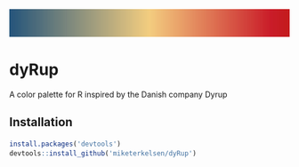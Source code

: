 <img src="devoid_of_all_desires.png" width="1000" height="50" />

# dyRup
A color palette for R inspired by the Danish company Dyrup

## Installation
```r
install.packages('devtools')
devtools::install_github('miketerkelsen/dyRup')
```
